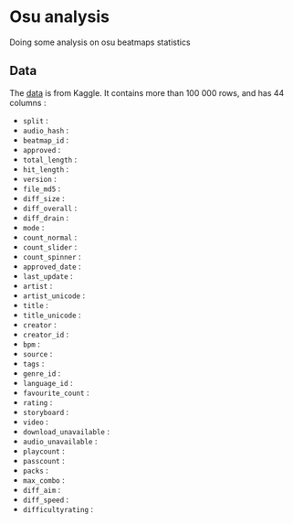 # Osu analysis

Doing some analysis on osu beatmaps statistics

## Data

The [data](https://www.kaggle.com/datasets/alumkal/osu-beatmaps) is from Kaggle. It contains more than 100 000 rows, and has 44 columns :

- `split` :
- `audio_hash` :
- `beatmap_id` :
- `approved` :
- `total_length` :
- `hit_length` :
- `version` :
- `file_md5` :
- `diff_size` :
- `diff_overall` :
- `diff_drain` :
- `mode` :
- `count_normal` :
- `count_slider` :
- `count_spinner` :
- `approved_date` :
- `last_update` :
- `artist` :
- `artist_unicode` :
- `title` :
- `title_unicode` :
- `creator` :
- `creator_id` :
- `bpm` :
- `source` :
- `tags` :
- `genre_id` :
- `language_id` :
- `favourite_count` :
- `rating` :
- `storyboard` :
- `video` :
- `download_unavailable` :
- `audio_unavailable` :
- `playcount` :
- `passcount` :
- `packs` :
- `max_combo` :
- `diff_aim` :
- `diff_speed` :
- `difficultyrating` :

